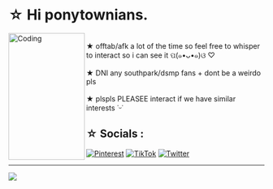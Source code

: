 #  ☆ Hi ponytownians.
<img align="left" alt="Coding" src="https://github.com/k4len/k4len/assets/141467087/5fef1cb2-e05e-48b9-8657-f8460f8716d9" width="150" height="250">
<br>★ offtab/afk a lot of the time so feel free to whisper to interact so i can see it  ପ(๑•ᴗ•๑)ଓ ♡<br><br>★ DNI any southpark/dsmp fans + dont be a weirdo pls<br><br>★ plspls PLEASEE interact if we have similar interests ˙ᵕ˙


## ☆ Socials :
[![Pinterest](https://img.shields.io/badge/Pinterest-%23E60023.svg?logo=Pinterest&logoColor=white)](https://pinterest.com/@k4lenn) [![TikTok](https://img.shields.io/badge/TikTok-%23000000.svg?logo=TikTok&logoColor=white)](https://tiktok.com/@k1lrzr) [![Twitter](https://img.shields.io/badge/Twitter-%231DA1F2.svg?logo=Twitter&logoColor=white)](https://twitter.com/lcvlix) 

---
[![](https://visitcount.itsvg.in/api?id=k4len&icon=7&color=6)](https://visitcount.itsvg.in)

